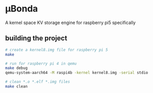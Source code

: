 # µBonda

A kernel space KV storage engine for raspberry pi5 specifically

## building the project

```sh
# create a kernel8.img file for raspberry pi 5
make

# run for raspberry pi 4 in qemu
make debug
qemu-system-aarch64 -M raspi4b -kernel kernel8.img -serial stdio

# clean *.o *.elf *.img files
make clean
```
